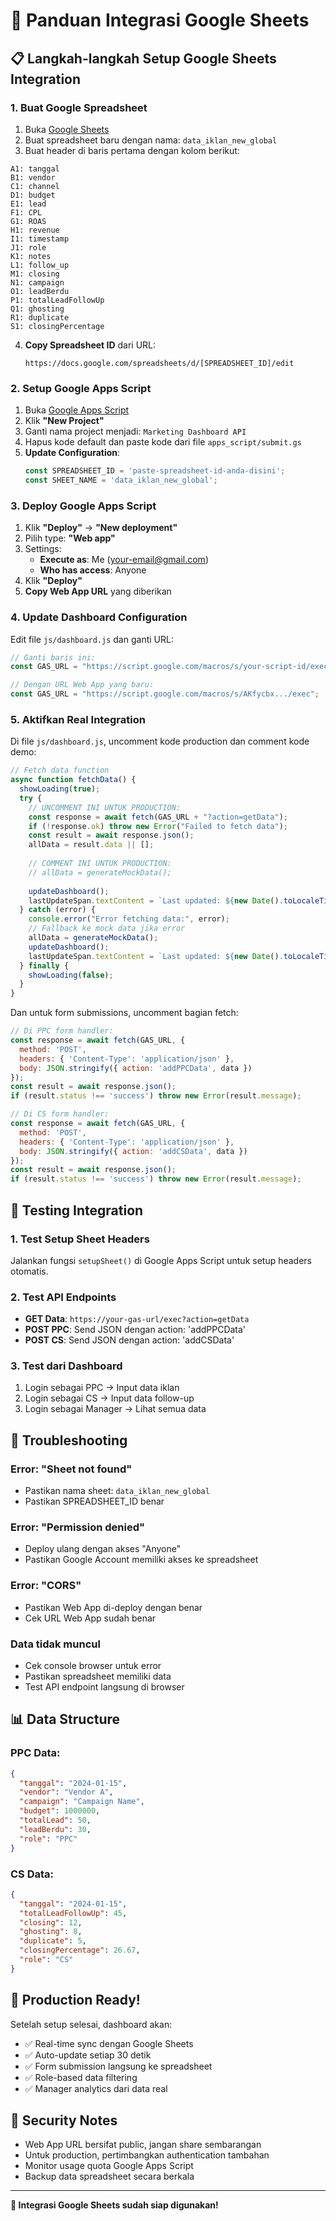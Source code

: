 # 🔗 Panduan Integrasi Google Sheets

## 📋 Langkah-langkah Setup Google Sheets Integration

### 1. **Buat Google Spreadsheet**

1. Buka [Google Sheets](https://sheets.google.com)
2. Buat spreadsheet baru dengan nama: `data_iklan_new_global`
3. Buat header di baris pertama dengan kolom berikut:

```
A1: tanggal
B1: vendor  
C1: channel
D1: budget
E1: lead
F1: CPL
G1: ROAS
H1: revenue
I1: timestamp
J1: role
K1: notes
L1: follow_up
M1: closing
N1: campaign
O1: leadBerdu
P1: totalLeadFollowUp
Q1: ghosting
R1: duplicate
S1: closingPercentage
```

4. **Copy Spreadsheet ID** dari URL:
   ```
   https://docs.google.com/spreadsheets/d/[SPREADSHEET_ID]/edit
   ```

### 2. **Setup Google Apps Script**

1. Buka [Google Apps Script](https://script.google.com)
2. Klik **"New Project"**
3. Ganti nama project menjadi: `Marketing Dashboard API`
4. Hapus kode default dan paste kode dari file `apps_script/submit.gs`
5. **Update Configuration**:
   ```javascript
   const SPREADSHEET_ID = 'paste-spreadsheet-id-anda-disini';
   const SHEET_NAME = 'data_iklan_new_global';
   ```

### 3. **Deploy Google Apps Script**

1. Klik **"Deploy"** → **"New deployment"**
2. Pilih type: **"Web app"**
3. Settings:
   - **Execute as**: Me (your-email@gmail.com)
   - **Who has access**: Anyone
4. Klik **"Deploy"**
5. **Copy Web App URL** yang diberikan

### 4. **Update Dashboard Configuration**

Edit file `js/dashboard.js` dan ganti URL:

```javascript
// Ganti baris ini:
const GAS_URL = "https://script.google.com/macros/s/your-script-id/exec";

// Dengan URL Web App yang baru:
const GAS_URL = "https://script.google.com/macros/s/AKfycbx.../exec";
```

### 5. **Aktifkan Real Integration**

Di file `js/dashboard.js`, uncomment kode production dan comment kode demo:

```javascript
// Fetch data function
async function fetchData() {
  showLoading(true);
  try {
    // UNCOMMENT INI UNTUK PRODUCTION:
    const response = await fetch(GAS_URL + "?action=getData");
    if (!response.ok) throw new Error("Failed to fetch data");
    const result = await response.json();
    allData = result.data || [];
    
    // COMMENT INI UNTUK PRODUCTION:
    // allData = generateMockData();
    
    updateDashboard();
    lastUpdateSpan.textContent = `Last updated: ${new Date().toLocaleTimeString()}`;
  } catch (error) {
    console.error("Error fetching data:", error);
    // Fallback ke mock data jika error
    allData = generateMockData();
    updateDashboard();
    lastUpdateSpan.textContent = `Last updated: ${new Date().toLocaleTimeString()} (Demo Mode)`;
  } finally {
    showLoading(false);
  }
}
```

Dan untuk form submissions, uncomment bagian fetch:

```javascript
// Di PPC form handler:
const response = await fetch(GAS_URL, {
  method: 'POST',
  headers: { 'Content-Type': 'application/json' },
  body: JSON.stringify({ action: 'addPPCData', data })
});
const result = await response.json();
if (result.status !== 'success') throw new Error(result.message);

// Di CS form handler:
const response = await fetch(GAS_URL, {
  method: 'POST',
  headers: { 'Content-Type': 'application/json' },
  body: JSON.stringify({ action: 'addCSData', data })
});
const result = await response.json();
if (result.status !== 'success') throw new Error(result.message);
```

## 🧪 Testing Integration

### 1. **Test Setup Sheet Headers**
Jalankan fungsi `setupSheet()` di Google Apps Script untuk setup headers otomatis.

### 2. **Test API Endpoints**
- **GET Data**: `https://your-gas-url/exec?action=getData`
- **POST PPC**: Send JSON dengan action: 'addPPCData'
- **POST CS**: Send JSON dengan action: 'addCSData'

### 3. **Test dari Dashboard**
1. Login sebagai PPC → Input data iklan
2. Login sebagai CS → Input data follow-up  
3. Login sebagai Manager → Lihat semua data

## 🔧 Troubleshooting

### Error: "Sheet not found"
- Pastikan nama sheet: `data_iklan_new_global`
- Pastikan SPREADSHEET_ID benar

### Error: "Permission denied"
- Deploy ulang dengan akses "Anyone"
- Pastikan Google Account memiliki akses ke spreadsheet

### Error: "CORS"
- Pastikan Web App di-deploy dengan benar
- Cek URL Web App sudah benar

### Data tidak muncul
- Cek console browser untuk error
- Pastikan spreadsheet memiliki data
- Test API endpoint langsung di browser

## 📊 Data Structure

### PPC Data:
```json
{
  "tanggal": "2024-01-15",
  "vendor": "Vendor A", 
  "campaign": "Campaign Name",
  "budget": 1000000,
  "totalLead": 50,
  "leadBerdu": 30,
  "role": "PPC"
}
```

### CS Data:
```json
{
  "tanggal": "2024-01-15",
  "totalLeadFollowUp": 45,
  "closing": 12,
  "ghosting": 8,
  "duplicate": 5,
  "closingPercentage": 26.67,
  "role": "CS"
}
```

## 🚀 Production Ready!

Setelah setup selesai, dashboard akan:
- ✅ Real-time sync dengan Google Sheets
- ✅ Auto-update setiap 30 detik
- ✅ Form submission langsung ke spreadsheet
- ✅ Role-based data filtering
- ✅ Manager analytics dari data real

## 🔐 Security Notes

- Web App URL bersifat public, jangan share sembarangan
- Untuk production, pertimbangkan authentication tambahan
- Monitor usage quota Google Apps Script
- Backup data spreadsheet secara berkala

---

**🎯 Integrasi Google Sheets sudah siap digunakan!**
